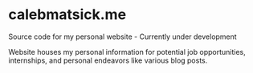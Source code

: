 # calebmatsick.me

Source code for my personal website - Currently under development

Website houses my personal information for potential job opportunities, internships, and personal endeavors like various blog posts.
